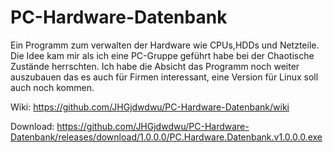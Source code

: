 # PC-Hardware-Datenbank
Ein Programm zum verwalten der Hardware wie CPUs,HDDs und Netzteile. Die Idee kam mir als ich eine PC-Gruppe geführt habe bei der Chaotische Zustände herrschten. Ich habe die Absicht das Programm noch weiter auszubauen das es auch für Firmen interessant, eine Version für Linux soll auch noch kommen.

Wiki: https://github.com/JHGjdwdwu/PC-Hardware-Datenbank/wiki

Download: https://github.com/JHGjdwdwu/PC-Hardware-Datenbank/releases/download/1.0.0.0/PC.Hardware.Datenbank.v1.0.0.0.exe
